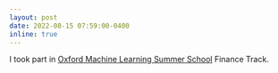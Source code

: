 ```yaml
---
layout: post
date: 2022-08-15 07:59:00-0400
inline: true
---
```


I took part in [Oxford Machine Learning Summer School](https://www.oxfordml.school/) Finance Track.

